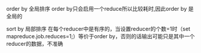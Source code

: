 order by 全局排序
order by只会启用一个reduce所以比较耗时,因此order by 是全局的

sort by 局部排序
在每个reducer中是有序的，当设置reducer的个数=1时（set mapreduce.job.reduces=1;）等价于order by，否则的话输出可能只是其中一个reducer的数据，不准确